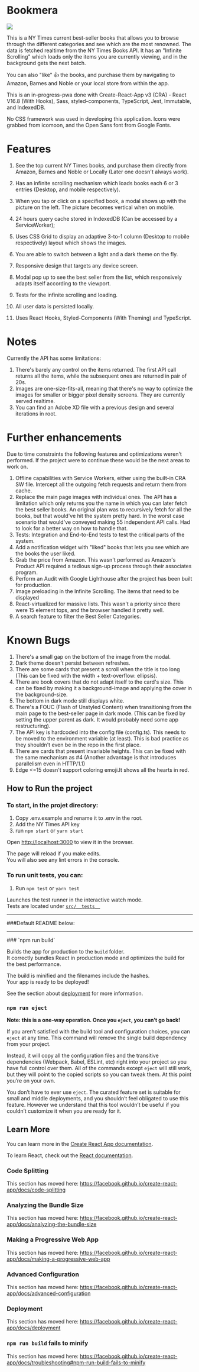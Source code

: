 # Bookmera

<img src="./Cover.png">

This is a NY Times current best-seller books that allows you to browse through the different categories and see which are the most renowned. The data is fetched realtime from the NY Times Books API. It has an "Infinite Scrolling" which loads only the items you are currently viewing, and in the background gets the next batch.

You can also "like" 👍 the books, and purchase them by navigating to Amazon, Barnes and Noble or your local store from within the app.

This is an in-progress-pwa done with Create-React-App v3 (CRA) - React V16.8 (With Hooks), Sass, styled-components, TypeScript, Jest, Immutable, and IndexedDB.

No CSS framework was used in developing this application. Icons were grabbed from icomoon, and the Open Sans font from Google Fonts.

# Features

1. See the top current NY Times books, and purchase them directly from Amazon, Barnes and Noble or Locally (Later one doesn't always work).
2. Has an infinite scrolling mechanism which loads books each 6 or 3 entries (Desktop, and mobile respectively).
3. When you tap or click on a specified book, a modal shows up with the picture on the left. The picture becomes vertical when on mobile.
4. 24 hours query cache stored in IndexedDB (Can be accessed by a ServiceWorker);

5. Uses CSS Grid to display an adaptive 3-to-1 column (Desktop to mobile respectively) layout which shows the images.
6. You are able to switch between a light and a dark theme on the fly.
7. Responsive design that targets any device screen.
8. Modal pop up to see the best seller from the list, which responsively adapts itself according to the viewport.
9. Tests for the infinite scrolling and loading.
10. All user data is persisted locally.
11. Uses React Hooks, Styled-Components (With Theming) and TypeScript.

# Notes

Currently the API has some limitations:

1. There's barely any control on the items returned. The first API call returns all the items, while the subsequent ones are returned in pair of 20s.
2. Images are one-size-fits-all, meaning that there's no way to optimize the images for smaller or bigger pixel density screens. They are currently served realtime.
3. You can find an Adobe XD file with a previous design and several iterations in root.

# Further enhancements

Due to time constraints the following features and optimizations weren't performed. If the project were to continue these would be the next areas to work on.

1. Offline capabilities with Service Workers, either using the built-in CRA SW file. Intercept all the outgoing fetch requests and return them from cache.
2. Replace the main page images with individual ones. The API has a limitation which only returns you the name in which you can later fetch the best seller books. An original plan was to recursively fetch for all the books, but that would've hit the system pretty hard. In the worst case scenario that would've conveyed making 55 independent API calls. Had to look for a better way on how to handle that.
3. Tests: Integration and End-to-End tests to test the critical parts of the system.
4. Add a notification widget with "liked" books that lets you see which are the books the user liked.
5. Grab the price from Amazon. This wasn't performed as Amazon's Product API required a tedious sign-up process through their associates program.
6. Perform an Audit with Google Lighthouse after the project has been built for production.
7. Image preloading in the Infinite Scrolling. The items that need to be displayed
8. React-virtualized for massive lists. This wasn't a priority since there were 15 element tops, and the browser handled it pretty well.
9. A search feature to filter the Best Seller Categories.

# Known Bugs

1. There's a small gap on the bottom of the image from the modal.
2. Dark theme doesn't persist between refreshes.
3. There are some cards that present a scroll when the title is too long (This can be fixed with the width + text-overflow: ellipsis).
4. There are book covers that do not adapt itself to the card's size. This can be fixed by making it a background-image and applying the cover in the background-size.
5. The bottom in dark mode still displays white.
6. There's a FOUC (Flash of Unstyled Content) when transitioning from the main page to the best-seller page in dark mode. (This can be fixed by setting the upper parent as dark. It would probably need some app restructuring).
7. The API key is hardcoded into the config file (config.ts). This needs to be moved to the environment variable (at least). This is bad practice as they shouldn't even be in the repo in the first place.
8. There are cards that present invariable heights. This can be fixed with the same mechanism as #4 (Another advantage is that introduces parallelism even in HTTP/1.1)
9. Edge <=15 doesn't support coloring emoji.It shows all the hearts in red.

## How to Run the project

### To start, in the projet directory:

1. Copy .env.example and rename it to .env in the root.
2. Add the NY Times API key
3. run `npm start` or `yarn start`

Open [http://localhost:3000](http://localhost:3000) to view it in the browser.

The page will reload if you make edits.<br>
You will also see any lint errors in the console.

### To run unit tests, you can:

1. Run `npm test` or `yarn test`

Launches the test runner in the interactive watch mode.<br>
Tests are located under [`src/__tests__`](src/__tests__)

<hr/>
###Default README below:
<hr/>
### `npm run build`

Builds the app for production to the `build` folder.<br>
It correctly bundles React in production mode and optimizes the build for the best performance.

The build is minified and the filenames include the hashes.<br>
Your app is ready to be deployed!

See the section about [deployment](https://facebook.github.io/create-react-app/docs/deployment) for more information.

### `npm run eject`

**Note: this is a one-way operation. Once you `eject`, you can’t go back!**

If you aren’t satisfied with the build tool and configuration choices, you can `eject` at any time. This command will remove the single build dependency from your project.

Instead, it will copy all the configuration files and the transitive dependencies (Webpack, Babel, ESLint, etc) right into your project so you have full control over them. All of the commands except `eject` will still work, but they will point to the copied scripts so you can tweak them. At this point you’re on your own.

You don’t have to ever use `eject`. The curated feature set is suitable for small and middle deployments, and you shouldn’t feel obligated to use this feature. However we understand that this tool wouldn’t be useful if you couldn’t customize it when you are ready for it.

## Learn More

You can learn more in the [Create React App documentation](https://facebook.github.io/create-react-app/docs/getting-started).

To learn React, check out the [React documentation](https://reactjs.org/).

### Code Splitting

This section has moved here: https://facebook.github.io/create-react-app/docs/code-splitting

### Analyzing the Bundle Size

This section has moved here: https://facebook.github.io/create-react-app/docs/analyzing-the-bundle-size

### Making a Progressive Web App

This section has moved here: https://facebook.github.io/create-react-app/docs/making-a-progressive-web-app

### Advanced Configuration

This section has moved here: https://facebook.github.io/create-react-app/docs/advanced-configuration

### Deployment

This section has moved here: https://facebook.github.io/create-react-app/docs/deployment

### `npm run build` fails to minify

This section has moved here: https://facebook.github.io/create-react-app/docs/troubleshooting#npm-run-build-fails-to-minify
